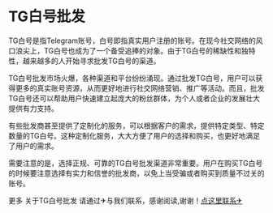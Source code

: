 # TG白号批发

TG白号是指Telegram账号，白号即指真实用户注册的账号。在现今社交网络的风口浪尖上，TG白号也成为了一个备受追捧的对象。由于TG白号的稀缺性和独特性，越来越多的人开始寻求批发TG白号的渠道。

TG白号批发市场火爆，各种渠道和平台纷纷涌现。通过批发TG白号，用户可以获得更多的真实账号资源，从而更好地进行社交网络营销、推广等活动。而且，批发TG白号还可以帮助用户快速建立起庞大的粉丝群体，为个人或者企业的发展壮大提供有力支持。

有些批发商甚至提供了定制化的服务，可以根据客户的需求，提供特定类型、特定数量的TG白号。这种定制化服务，大大方便了用户的选择和购买，也更好地满足了用户的需求。

需要注意的是，选择正规、可靠的TG白号批发渠道非常重要。用户在购买TG白号的时候要注意选择有实力和信誉的批发商，以免上当受骗或者购买到质量不过关的账号。

更多 关于TG白号批发 请通过✈与我们联系，感谢阅读,谢谢！[点这里联系✈](https://sms.k02.cc)
